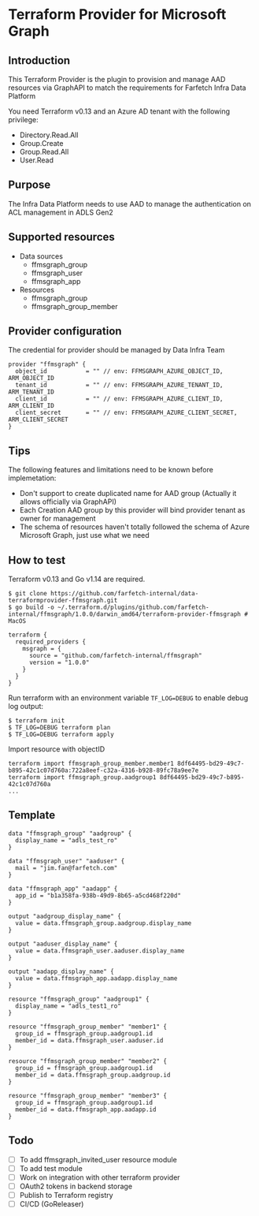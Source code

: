 # Terraform Provider for Microsoft Graph

## Introduction

This Terraform Provider is the plugin to provision and manage AAD resources via GraphAPI to match the requirements for Farfetch Infra Data Platform

You need Terraform v0.13 and an Azure AD tenant with the following privilege:
- Directory.Read.All
- Group.Create
- Group.Read.All
- User.Read

## Purpose

The Infra Data Platform needs to use AAD to manage the authentication on ACL management in ADLS Gen2

## Supported resources

- Data sources
  - ffmsgraph_group
  - ffmsgraph_user
  - ffmsgraph_app
- Resources
  - ffmsgraph_group
  - ffmsgraph_group_member

## Provider configuration

The credential for provider should be managed by Data Infra Team

```hcl
provider "ffmsgraph" {
  object_id           = "" // env: FFMSGRAPH_AZURE_OBJECT_ID, ARM_OBJECT_ID
  tenant_id           = "" // env: FFMSGRAPH_AZURE_TENANT_ID, ARM_TENANT_ID
  client_id           = "" // env: FFMSGRAPH_AZURE_CLIENT_ID, ARM_CLIENT_ID
  client_secret       = "" // env: FFMSGRAPH_AZURE_CLIENT_SECRET, ARM_CLIENT_SECRET
}
```

## Tips
The following features and limitations need to be known before implemetation:
- Don't support to create duplicated name for AAD group (Actually it allows officially via GraphAPI)
- Each Creation AAD group by this provider will bind provider tenant as owner for management
- The schema of resources haven't totally followed the schema of Azure Microsoft Graph, just use what we need

## How to test

Terraform v0.13 and Go v1.14 are required.

```console
$ git clone https://github.com/farfetch-internal/data-terraformprovider-ffmsgraph.git
$ go build -o ~/.terraform.d/plugins/github.com/farfetch-internal/ffmsgraph/1.0.0/darwin_amd64/terraform-provider-ffmsgraph # MacOS
```

```console
terraform {
  required_providers {
    msgraph = {
      source = "github.com/farfetch-internal/ffmsgraph"
      version = "1.0.0"
    }
  }
}
```

Run terraform with an environment variable `TF_LOG=DEBUG` to enable debug log output:

```console
$ terraform init
$ TF_LOG=DEBUG terraform plan
$ TF_LOG=DEBUG terraform apply
```
Import resource with objectID
```console
terraform import ffmsgraph_group_member.member1 8df64495-bd29-49c7-b895-42c1c07d760a:722a8eef-c32a-4316-b928-89fc78a9ee7e
terraform import ffmsgraph_group.aadgroup1 8df64495-bd29-49c7-b895-42c1c07d760a
...
```

## Template

```console
data "ffmsgraph_group" "aadgroup" {
  display_name = "adls_test_ro"
}

data "ffmsgraph_user" "aaduser" {
  mail = "jim.fan@farfetch.com"
}

data "ffmsgraph_app" "aadapp" {
  app_id = "b1a358fa-938b-49d9-8b65-a5cd468f220d"
}

output "aadgroup_display_name" {
  value = data.ffmsgraph_group.aadgroup.display_name
}

output "aaduser_display_name" {
  value = data.ffmsgraph_user.aaduser.display_name
}

output "aadapp_display_name" {
  value = data.ffmsgraph_app.aadapp.display_name
}

resource "ffmsgraph_group" "aadgroup1" {
  display_name = "adls_test1_ro"
}

resource "ffmsgraph_group_member" "member1" {
  group_id = ffmsgraph_group.aadgroup1.id
  member_id = data.ffmsgraph_user.aaduser.id
}

resource "ffmsgraph_group_member" "member2" {
  group_id = ffmsgraph_group.aadgroup1.id
  member_id = data.ffmsgraph_group.aadgroup.id
}

resource "ffmsgraph_group_member" "member3" {
  group_id = ffmsgraph_group.aadgroup1.id
  member_id = data.ffmsgraph_app.aadapp.id
}
```



## Todo

- [ ] To add ffmsgraph_invited_user resource module
- [ ] To add test module
- [ ] Work on integration with other terraform provider
- [ ] OAuth2 tokens in backend storage
- [ ] Publish to Terraform registry
- [ ] CI/CD (GoReleaser)
